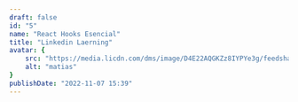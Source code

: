 ```yaml
---
draft: false
id: "5"
name: "React Hooks Esencial"
title: "Linkedin Laerning"
avatar: {
    src: "https://media.licdn.com/dms/image/D4E22AQGKZz8IYPYe3g/feedshare-shrink_1280/0/1695459802815?e=1703721600&v=beta&t=CV2sqlcUQUEwmVrqZkBfSnPNDGBPVryou3Hcv--EvT4",
    alt: "matias"
}
publishDate: "2022-11-07 15:39"
---
```

